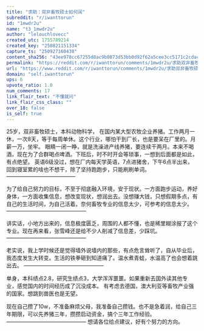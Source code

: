 ```yaml
---
title: "求助：双非畜牧硕士如何润"
subreddit: "r/iwanttorun"
id: "1mwdr2u"
name: "t3_1mwdr2u"
author: "lelouchlovecc"
created_utc: 1755789214
created_key: "250821151334"
capture_ts: "250927160438"
content_sha256: "43ee978cc67255d8ac9b0873d53bb0d92f62a5cee3cc5171c2cdac61181ba6bf"
permalink: "https://reddit.com/r/iwanttorun/comments/1mwdr2u/求助双非畜牧硕士如何润/"
url: "https://www.reddit.com/r/iwanttorun/comments/1mwdr2u/求助双非畜牧硕士如何润/"
domain: "self.iwanttorun"
ups: 6
upvote_ratio: 1.0
num_comments: 17
link_flair_text: "不懂就问"
link_flair_css_class: ""
over_18: false
is_self: true
---
```


25岁，双非畜牧硕士，本科动物科学，
在国内某大型农牧企业养猪。工作两月一休，一次8天，等于每周单休。这个行业，哪怕干到厂长，也是要呆在厂里的。月薪一万，坐牢。
眼睛一闭一睁，就是洗澡进产线养猪，要连续干两月。本来不喝酒，现在为了合群喝点啤酒。下班后，时不时开会等琐事，一想到后面都是如此，有点绝望。
英语6级没过，想在厂内每天学英语，7点进猪舍，下午6点半出来，回到寝室累的啥也不想干，除了坚持跑跑步，只能刷刷单词。
—————————————

为了给自己努力的目标，不至于彻底融入环境，安于现状。一方面跑步运动，养好身体，一方面收集信息，想改变现状，想润出去。没想赚大钱，只想假期多点，有自己的生活时间，为自己活着。奈何畜牧专业的信息太少，可参考的信息太少。
———————————————

讲实话，小地方出来的，信息极度匮乏，周围的人都不懂，也是稀里糊涂报了这个专业。现在再来看，张雪峰还是给不少人削减了信息差，少踩坑。
———————————————

老实说，我上学时候还是觉得墙外说墙内的那些，有点危言耸听了，自从毕业后，我态度发生大转变。生活的铁拳砸到知道痛了。温水煮青蛙，水温高了也会想着跳出去。
———————————————

单身，本科绩点2.8，研究生绩点3，大学浑浑噩噩。如果重新去国外读其他专业，感觉国内的时间经历成了沉没成本。
有考虑去德国，澳大利亚等畜牧产业强的国家。想跳到兽医也是无望。

现在自己攒了10w，不准备麻烦父母，我准备自己攒钱。也不是急着润，给自己三年期限，可以先养猪三年，攒攒启动资金，搞个三年工作经验。
——————————————— 想请各位给点建议，好有个努力的方向。
